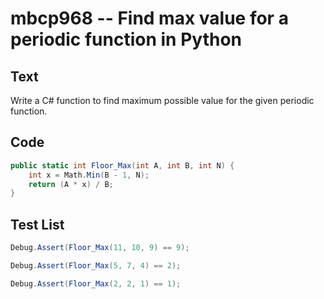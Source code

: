 # mbcp968 -- Find max value for a periodic function in Python

## Text

Write a C# function to find maximum possible value for the given periodic function.

## Code

```csharp
public static int Floor_Max(int A, int B, int N) {
    int x = Math.Min(B - 1, N);
    return (A * x) / B;
}
```

## Test List

```csharp
Debug.Assert(Floor_Max(11, 10, 9) == 9);
```

```csharp
Debug.Assert(Floor_Max(5, 7, 4) == 2);
```

```csharp
Debug.Assert(Floor_Max(2, 2, 1) == 1);
```
